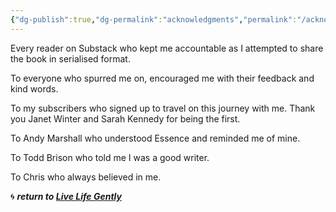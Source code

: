 ```yaml
---
{"dg-publish":true,"dg-permalink":"acknowledgments","permalink":"/acknowledgments/","dgHomeLink":true,"dgPassFrontmatter":false}
---
```



Every reader on Substack who kept me accountable as I attempted to share the book in serialised format.

To everyone who spurred me on, encouraged me with their feedback and kind words.

To my subscribers who signed up to travel on this journey with me. Thank you Janet Winter and Sarah Kennedy for being the first.

To Andy Marshall who understood Essence and reminded me of mine.

To Todd Brison who told me I was a good writer.

To Chris who always believed in me.

🌀 ***return to [Live Life Gently](https://livelifegently.co.uk/)***